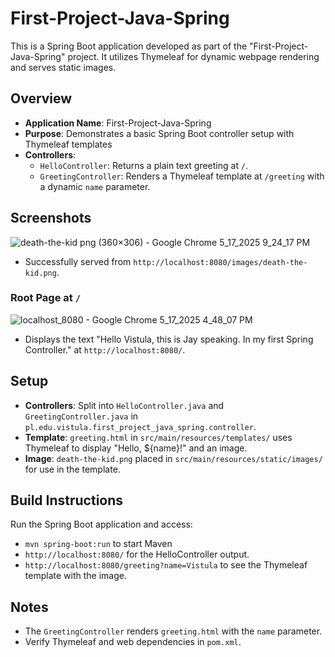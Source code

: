# First-Project-Java-Spring

This is a Spring Boot application developed as part of the "First-Project-Java-Spring" project. It utilizes Thymeleaf for dynamic webpage rendering and serves static images.

## Overview
- **Application Name**: First-Project-Java-Spring
- **Purpose**: Demonstrates a basic Spring Boot controller setup with Thymeleaf templates 
- **Controllers**:
  - `HelloController`: Returns a plain text greeting at `/`.
  - `GreetingController`: Renders a Thymeleaf template at `/greeting` with a dynamic `name` parameter.

## Screenshots

![death-the-kid png (360×306) - Google Chrome 5_17_2025 9_24_17 PM](https://github.com/user-attachments/assets/4daadc93-76d2-41ae-bdd3-522cc187dd4a)

- Successfully served from `http://localhost:8080/images/death-the-kid.png`.

### Root Page at `/`

![localhost_8080 - Google Chrome 5_17_2025 4_48_07 PM](https://github.com/user-attachments/assets/3f1f821e-ab32-4db9-ad9a-cde8a875816f)

- Displays the text "Hello Vistula, this is Jay speaking. In my first Spring Controller." at `http://localhost:8080/`.

## Setup
- **Controllers**: Split into `HelloController.java` and `GreetingController.java` in `pl.edu.vistula.first_project_java_spring.controller`.
- **Template**: `greeting.html` in `src/main/resources/templates/` uses Thymeleaf to display "Hello, ${name}!" and an image.
- **Image**: `death-the-kid.png` placed in `src/main/resources/static/images/` for use in the template.

## Build Instructions
Run the Spring Boot application and access:
   - `mvn spring-boot:run` to start Maven
   - `http://localhost:8080/` for the HelloController output.
   - `http://localhost:8080/greeting?name=Vistula` to see the Thymeleaf template with the image.

## Notes
- The `GreetingController` renders `greeting.html` with the `name` parameter.
- Verify Thymeleaf and web dependencies in `pom.xml`.
